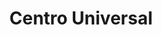 ---
title: "Centro Universal"
url: /ciudad-guayana-puerto-ordaz/centro-universal/
shop: centro comercial
---